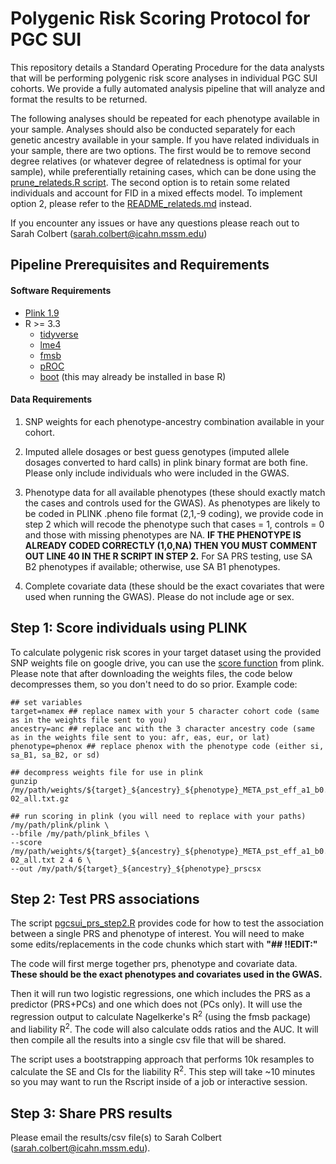 # Polygenic Risk Scoring Protocol for PGC SUI
This repository details a Standard Operating Procedure for the data analysts that will be performing polygenic risk score analyses in individual PGC SUI cohorts. We provide a fully automated analysis pipeline that will analyze and format the results to be returned.

The following analyses should be repeated for each phenotype available in your sample. Analyses should also be conducted separately for each genetic ancestry available in your sample. If you have related individuals in your sample, there are two options. The first would be to remove second degree relatives (or whatever degree of relatedness is optimal for your sample), while preferentially retaining cases, which can be done using the [prune_relateds.R script](https://github.com/sarahcolbert/PGC_SUI_PRS/blob/main/prune_relateds.R). The second option is to retain some related individuals and account for FID in a mixed effects model. To implement option 2, please refer to the [README_relateds.md](https://github.com/sarahcolbert/PGC_SUI_PRS/blob/main/README_relateds.md) instead.

If you encounter any issues or have any questions please reach out to Sarah Colbert (sarah.colbert@icahn.mssm.edu)

## Pipeline Prerequisites and Requirements

#### Software Requirements

* [Plink 1.9](https://www.cog-genomics.org/plink/)
* R >= 3.3
  * [tidyverse](https://github.com/tidyverse/tidyverse)
  * [lme4](https://cran.r-project.org/web/packages/lme4/index.html)
  * [fmsb](https://cran.r-project.org/web/packages/fmsb/index.html)
  * [pROC](https://cran.r-project.org/web/packages/pROC/index.html)
  * [boot](https://cran.r-project.org/web/packages/boot/index.html) (this may already be installed in base R)

#### Data Requirements

1) SNP weights for each phenotype-ancestry combination available in your cohort.

2) Imputed allele dosages or best guess genotypes (imputed allele dosages converted to hard calls) in plink binary format are both fine. Please only include individuals who were included in the GWAS. 

3) Phenotype data for all available phenotypes (these should exactly match the cases and controls used for the GWAS). As phenotypes are likely to be coded in PLINK .pheno file format (2,1,-9 coding), we provide code in step 2 which will recode the phenotype such that cases = 1, controls = 0 and those with missing phenotypes are NA. **IF THE PHENOTYPE IS ALREADY CODED CORRECTLY (1,0,NA) THEN YOU MUST COMMENT OUT LINE 40 IN THE R SCRIPT IN STEP 2.** For SA PRS testing, use SA B2 phenotypes if available; otherwise, use SA B1 phenotypes.
 
4) Complete covariate data (these should be the exact covariates that were used when running the GWAS). Please do not include age or sex. 


## Step 1: Score individuals using PLINK

To calculate polygenic risk scores in your target dataset using the provided SNP weights file on google drive, you can use the [score function](https://www.cog-genomics.org/plink/1.9/score) from plink. Please note that after downloading the weights files, the code below decompresses them, so you don't need to do so prior. Example code: 

```
## set variables
target=namex ## replace namex with your 5 character cohort code (same as in the weights file sent to you)
ancestry=anc ## replace anc with the 3 character ancestry code (same as in the weights file sent to you: afr, eas, eur, or lat)
phenotype=phenox ## replace phenox with the phenotype code (either si, sa_B1, sa_B2, or sd)

## decompress weights file for use in plink
gunzip /my/path/weights/${target}_${ancestry}_${phenotype}_META_pst_eff_a1_b0.5_phi1e-02_all.txt.gz

## run scoring in plink (you will need to replace with your paths)
/my/path/plink/plink \
--bfile /my/path/plink_bfiles \ 
--score /my/path/weights/${target}_${ancestry}_${phenotype}_META_pst_eff_a1_b0.5_phi1e-02_all.txt 2 4 6 \
--out /my/path/${target}_${ancestry}_${phenotype}_prscsx
```

## Step 2: Test PRS associations

The script [pgcsui_prs_step2.R](https://github.com/sarahcolbert/PGC_SUI_PRS/blob/main/pgcsui_prs_step2.R) provides code for how to test the association between a single PRS and phenotype of interest. You will need to make some edits/replacements in the code chunks which start with **"## !!EDIT:"**

The code will first merge together prs, phenotype and covariate data. **These should be the exact phenotypes and covariates used in the GWAS.** 

Then it will run two logistic regressions, one which includes the PRS as a predictor (PRS+PCs) and one which does not (PCs only). It will use the regression output to calculate Nagelkerke's R<sup>2</sup> (using the fmsb package) and liability R<sup>2</sup>. The code will also calculate odds ratios and the AUC. It will then compile all the results into a single csv file that will be shared. 

The script uses a bootstrapping approach that performs 10k resamples to calculate the SE and CIs for the liability R<sup>2</sup>. This step will take ~10 minutes so you may want to run the Rscript inside of a job or interactive session.


## Step 3: Share PRS results

Please email the results/csv file(s) to Sarah Colbert (sarah.colbert@icahn.mssm.edu). 
